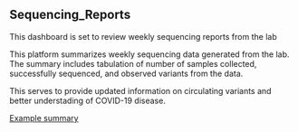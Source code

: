 ## Sequencing_Reports
This dashboard is set to review weekly sequencing reports from the lab


This platform summarizes weekly sequencing data generated from the lab. The summary includes tabulation of number of samples collected, successfully sequenced, and observed variants from the data. 

This serves to provide updated information on circulating variants and better understading of COVID-19 disease.

[Example summary](https://github.com/mikemwanga/Sequencing_Reports/blob/main/reports/Run239_summary.pdf)
